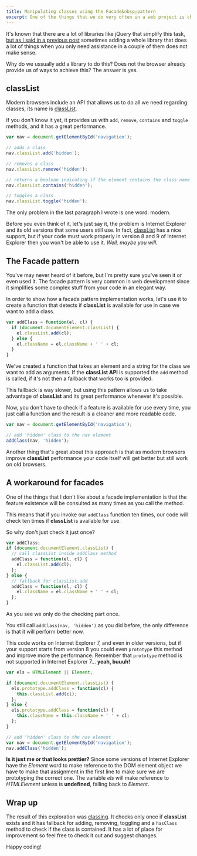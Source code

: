 ```yaml
---
title: Manipulating classes using the Facade&nbsp;pattern
excerpt: One of the things that we do very often in a web project is change the class attribute on HTML elements. There are millons of ways of doing this. Here is the one I developed using the Facade pattern as a start point.
---
```


It's known that there are a lot of libraries like jQuery that simplify this task, [but as I said in a previous post](/2014/05/stop-the-jquery-abuse) sometimes adding a whole library that does a lot of things when you only need assistance in a couple of them does not make sense.

Why do we ussually add a library to do this? Does not the browser already provide us of ways to achieve this? The answer is yes.

## classList

Modern browsers include an API that allows us to do all we need regarding classes, its name is [classList](https://developer.mozilla.org/en-US/docs/Web/API/Element.classList).

If you don't know it yet, it provides us with `add`, `remove`, `contains` and `toggle` methods, and it has a great performance.

```js
var nav = document.getElementById('navigation');

// adds a class
nav.classList.add('hidden');

// removes a class
nav.classList.remove('hidden');

// returns a boolean indicating if the element contains the class name
nav.classList.contains('hidden');

// toggles a class
nav.classList.toggle('hidden');
```

The only problem in the last paragraph I wrote is one word: modern.

Before you even think of it, let's just say it, the problem is Internet Explorer and its old versions that some users still use. In fact, [classList](http://caniuse.com/classlist) has a nice support, but if your code must work properly in version 8 and 9 of Internet Explorer then you won't be able to use it. _Well, maybe you will._

## The Facade pattern

You've may never heard of it before, but I'm pretty sure you've seen it or even used it. The facade pattern is very common in web development since it simplifies some complex stuff from your code in an elegant way.

In order to show how a facade pattern implementation works, let's use it to create a function that detects if **classList** is available for use in case we want to add a class.

```js
var addClass = function(el, cl) {
  if (document.documentElement.classList) {
    el.classList.add(cl);
  } else {
    el.className = el.className + ' ' + cl;
  }
}
```

We've created a function that takes an element and a string for the class we want to add as arguments. If the **classList API** is supported the `add` method is called, if it's not then a fallback that works too is provided.

This fallback is way slower, but using this pattern allows us to take advantage of **classList** and its great performance whenever it's possible.

Now, you don't have to check if a feature is available for use every time, you just call a function and the result is a cleaner and more readable code.

```js
var nav = document.getElementById('navigation');

// add 'hidden' class to the nav element
addClass(nav, 'hidden');
```

Another thing that's great about this approach is that as modern browsers improve **classList** performance your code itself will get better but still work on old browsers.

## A workaround for facades

One of the things that I don't like about a facade implementation is that the feature existence will be consulted as many times as you call the method.

This means that if you invoke our `addClass` function ten times, our code will check ten times if **classList** is available for use.

So why don't just check it just once?

```js
var addClass;
if (document.documentElement.classList) {
  // call classList inside addClass method
  addClass = function(el, cl) {
    el.classList.add(cl);
  };
} else {
  // fallback for classList.add
  addClass = function(el, cl) {
    el.className = el.className + ' ' + cl;
  };
}
```

As you see we only do the checking part once.

You still call `addClass(nav, 'hidden')` as you did before, the only difference is that it will perform better now.

This code works on Internet Explorer 7, and even in older versions, but if your support starts from version 8 you could even `prototype` this method and improve more the performance. Remember that `prototype` method is not supported in Internet Explorer 7... **yeah, buuuh!**

```js
var els = HTMLElement || Element;

if (document.documentElement.classList) {
  els.prototype.addClass = function(cl) {
    this.classList.add(cl);
  };
} else {
  els.prototype.addClass = function(cl) {
    this.className = this.className + ' ' + cl;
  };
}

// add 'hidden' class to the nav element
var nav = document.getElementById('navigation');
nav.addClass('hidden');
```

**Is it just me or that looks prettier?** Since some versions of Internet Explorer have the _Element_ word to make reference to the DOM element object we have to make that assignment in the first line to make sure we are prototyping the correct one. The variable _els_ will make reference to _HTMLElement_ unless is **undefined**, falling back to _Element_.

## Wrap up

The result of this exploration was [classing](https://github.com/jeremenichelli/classing). It checks only once if **classList** exists and it has fallback for adding, removing, toggling and a `hasClass` method to check if the class is contained. It has a lot of place for improvement so feel free to check it out and suggest changes.

Happy coding!
